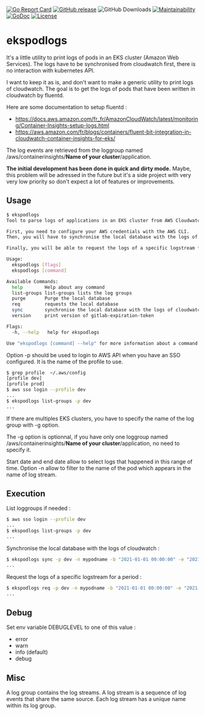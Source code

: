 [![Go Report Card](https://goreportcard.com/badge/github.com/sgaunet/ekspodlogs)](https://goreportcard.com/report/github.com/sgaunet/ekspodlogs)
[![GitHub release](https://img.shields.io/github/release/sgaunet/ekspodlogs.svg)](https://github.com/sgaunet/ekspodlogs/releases/latest)
![GitHub Downloads](https://img.shields.io/github/downloads/sgaunet/ekspodlogs/total)
[![Maintainability](https://api.codeclimate.com/v1/badges/76c5370f5d48ee2f04eb/maintainability)](https://codeclimate.com/github/sgaunet/ekspodlogs/maintainability)
[![GoDoc](https://godoc.org/github.com/sgaunet/ekspodlogs?status.svg)](https://godoc.org/github.com/sgaunet/ekspodlogs)
[![License](https://img.shields.io/github/license/sgaunet/ekspodlogs.svg)](LICENSE)

# ekspodlogs

It's a little utility to print logs of pods in an EKS cluster (Amazon Web Services). The logs have to be synchronised from cloudwatch first, there is no interaction with kubernetes API.

I want to keep it as is, and don't want to make a generic utility to print logs of cloudwatch. The goal is to get the logs of pods that have been written in cloudwatch by fluentd.

Here are some documentation to setup fluentd :

* https://docs.aws.amazon.com/fr_fr/AmazonCloudWatch/latest/monitoring/Container-Insights-setup-logs.html
* https://aws.amazon.com/fr/blogs/containers/fluent-bit-integration-in-cloudwatch-container-insights-for-eks/

The log events are retrieved from the loggroup named /aws/containerinsights/**Name of your cluster**/application.

**The initial development has been done in quick and dirty mode.** Maybe, this problem will be adressed in the future but it's a side project with very very low priority so don't expect a lot of features or improvements.

## Usage

```bash
$ ekspodlogs
Tool to parse logs of applications in an EKS cluster from AWS Cloudwatch

First, you need to configure your AWS credentials with the AWS CLI.
Then, you will have to synchronise the local database with the logs of cloudwatch for a period.

Finally, you will be able to request the logs of a specific logstream for a period.

Usage:
  ekspodlogs [flags]
  ekspodlogs [command]

Available Commands:
  help        Help about any command
  list-groups list-groups lists the log groups
  purge       Purge the local database
  req         requests the local database
  sync        synchronise the local database with the logs of cloudwatch
  version     print version of gitlab-expiration-token

Flags:
  -h, --help   help for ekspodlogs

Use "ekspodlogs [command] --help" for more information about a command.
```

Option -p should be used to login to AWS API when you have an SSO configured. It is the name of the profile to use.

```bash
$ grep profile  ~/.aws/config 
[profile dev]
[profile prod]
$ aws sso login --profile dev
...
$ ekspodlogs list-groups -p dev
...
```

If there are multiples EKS clusters, you have to specify the name of the log group with -g option.

The -g option is optionnal, if you have only one loggroup named /aws/containerinsights/**Name of your cluster**/application, no need to specify it.

Start date and end date allow to select logs that happened in this range of time.
Option -n allow to filter to the name of the pod which appears in the name of log stream.

## Execution

List loggroups if needed :

```bash
$ aws sso login --profile dev
...
$ ekspodlogs list-groups -p dev
...
```

Synchronise the local database with the logs of cloudwatch :

```bash
$ ekspodlogs sync -p dev -n mypodname -b "2021-01-01 00:00:00" -e "2021-01-01 23:59:59"
...
```

Request the logs of a specific logstream for a period :

```bash
$ ekspodlogs req -p dev -n mypodname -b "2021-01-01 00:00:00" -e "2021-01-01 23:59:59"
...
```

## Debug

Set env variable DEBUGLEVEL to one of this value :

* error
* warn
* info (default)
* debug

## Misc

A log group contains the log streams. A log stream is a sequence of log events that share the same source. Each log stream has a unique name within its log group.
